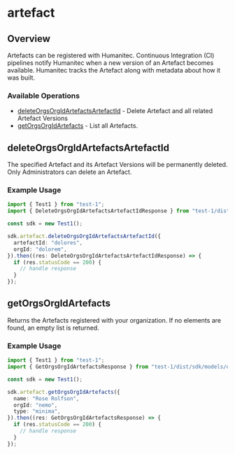# artefact

## Overview

Artefacts can be registered with Humanitec. Continuous Integration (CI) pipelines notify Humanitec when a new version of an Artefact becomes available. Humanitec tracks the Artefact along with metadata about how it was built.
<SchemaDefinition schemaRef="#/components/schemas/ArtefactRequest" />


### Available Operations

* [deleteOrgsOrgIdArtefactsArtefactId](#deleteorgsorgidartefactsartefactid) - Delete Artefact and all related Artefact Versions
* [getOrgsOrgIdArtefacts](#getorgsorgidartefacts) - List all Artefacts.

## deleteOrgsOrgIdArtefactsArtefactId

The specified Artefact and its Artefact Versions will be permanently deleted. Only Administrators can delete an Artefact.

### Example Usage

```typescript
import { Test1 } from "test-1";
import { DeleteOrgsOrgIdArtefactsArtefactIdResponse } from "test-1/dist/sdk/models/operations";

const sdk = new Test1();

sdk.artefact.deleteOrgsOrgIdArtefactsArtefactId({
  artefactId: "dolores",
  orgId: "dolorem",
}).then((res: DeleteOrgsOrgIdArtefactsArtefactIdResponse) => {
  if (res.statusCode == 200) {
    // handle response
  }
});
```

## getOrgsOrgIdArtefacts

Returns the Artefacts registered with your organization. If no elements are found, an empty list is returned.

### Example Usage

```typescript
import { Test1 } from "test-1";
import { GetOrgsOrgIdArtefactsResponse } from "test-1/dist/sdk/models/operations";

const sdk = new Test1();

sdk.artefact.getOrgsOrgIdArtefacts({
  name: "Rose Rolfson",
  orgId: "nemo",
  type: "minima",
}).then((res: GetOrgsOrgIdArtefactsResponse) => {
  if (res.statusCode == 200) {
    // handle response
  }
});
```
